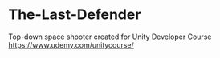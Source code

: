 # The-Last-Defender
Top-down space shooter created for Unity Developer Course
https://www.udemy.com/unitycourse/

